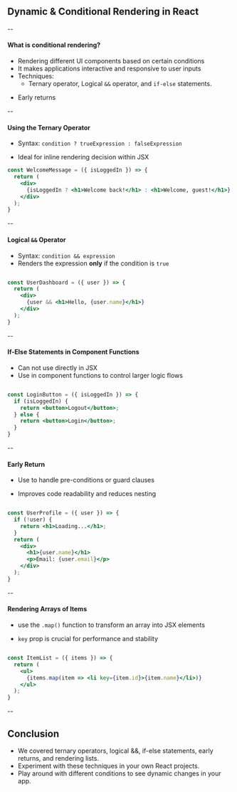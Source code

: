 ## Dynamic & Conditional Rendering in React

--

#### What is conditional rendering?

- Rendering different UI components based on certain conditions
- It makes applications interactive and responsive to user inputs <!-- .element: class="fragment" -->
- Techniques: <!-- .element: class="fragment" -->
  - Ternary operator, Logical `&&` operator, and `if-else` statements.
 <!-- .element: class="fragment" -->

  - Early returns<!-- .element: class="fragment" -->

--

#### Using the Ternary Operator

- Syntax: `condition ? trueExpression : falseExpression`
<!-- .element: class="fragment" -->

- Ideal for inline rendering decision within JSX <!-- .element: class="fragment" -->

```jsx []
const WelcomeMessage = ({ isLoggedIn }) => {
  return (
    <div>
      {isLoggedIn ? <h1>Welcome back!</h1> : <h1>Welcome, guest!</h1>}
    </div>
  );
}
```
<!-- .element: class="fragment" style="font-size: 1.2rem" -->

--
#### Logical `&&` Operator

- Syntax: `condition && expression`
- Renders the expression **only** if the condition is `true`
<!-- .element: class="fragment" -->


```jsx []

const UserDashboard = ({ user }) => {
  return (
    <div>
      {user && <h1>Hello, {user.name}</h1>}
    </div>
  );
}

```
<!-- .element: class="fragment" data-line-numbers data-trim data-id="loginFormCode" style="font-size: 1rem;" -->

--

#### If-Else Statements in Component Functions

- Can not use directly in JSX
- Use in component functions to control larger logic flows

```jsx []

const LoginButton = ({ isLoggedIn }) => {
  if (isLoggedIn) {
    return <button>Logout</button>;
  } else {
    return <button>Login</button>;
  }
}

```
<!-- .element: class="fragment" data-line-numbers data-trim data-id="loginFormCode" style="font-size: 1rem;" -->

--

#### Early Return

- Use to handle pre-conditions or guard clauses <!-- .element: class="fragment" -->

- Improves code readability and reduces nesting <!-- .element: class="fragment" -->


```jsx []

const UserProfile = ({ user }) => {
  if (!user) {
    return <h1>Loading...</h1>;
  }
  return (
    <div>
      <h1>{user.name}</h1>
      <p>Email: {user.email}</p>
    </div>
  );
}

```
<!-- .element: class="fragment" data-line-numbers data-trim data-id="loginFormCode" style="font-size: 1rem;" -->

--

#### Rendering Arrays of Items

- use the `.map()` function to transform an array into JSX elements
<!-- .element: class="fragment" -->

- `key` prop is crucial for performance and stability
<!-- .element: class="fragment" -->

```jsx []

const ItemList = ({ items }) => {
  return (
    <ul>
      {items.map(item => <li key={item.id}>{item.name}</li>)}
    </ul>
  );
}

```
<!-- .element: class="fragment" data-line-numbers data-trim data-id="loginFormCode" style="font-size: 0.8rem;" -->

--

## Conclusion

- We covered ternary operators, logical &&, if-else statements, early returns, and rendering lists. <!-- .element: class="fragment" -->
- Experiment with these techniques in your own React projects. <!-- .element: class="fragment" -->
- Play around with different conditions to see dynamic changes in your app. <!-- .element: class="fragment" -->